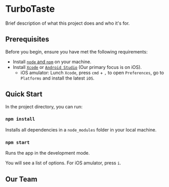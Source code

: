 # TurboTaste

Brief description of what this project does and who it's for.

## Prerequisites

Before you begin, ensure you have met the following requirements:

- Install [`node` and `npm`](https://docs.npmjs.com/downloading-and-installing-node-js-and-npm) on your machine.
- Install [`Xcode`](https://apps.apple.com/us/app/xcode/id497799835?mt=12/) or [`Android Studio`](https://developer.android.com/studio/install) (Our primary focus is on iOS).
  - iOS amulator: Lunch `Xcode`, press `cmd` + `,` to open `Preferences`, go to `Platforms` and install the latest `iOS`.

## Quick Start

In the project directory, you can run:

### `npm install`

Installs all dependencies in a `node_modules` folder in your local machine.

### `npm start`

Runs the app in the development mode.

You will see a list of options.
For iOS amulator, press `i`.

## Our Team

